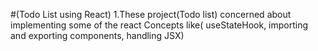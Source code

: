 #(Todo List using React)
1.These project(Todo list) concerned about implementing some of the react Concepts like( useStateHook, importing and exporting components, handling JSX)
